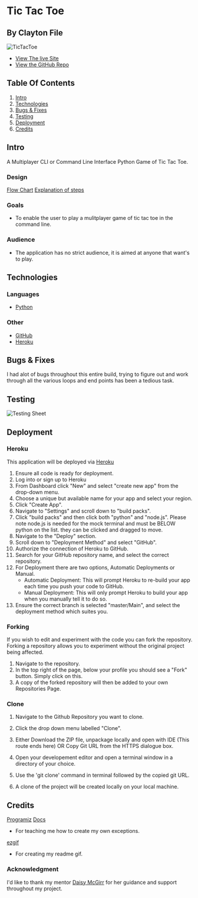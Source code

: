# Tic Tac Toe
## By Clayton File

![TicTacToe](https://github.com/TechCentreUK/TicTacToe-Player-VS-Player/blob/main/readme_images/tic_tac_toe_gif.gif)

* [View The live Site](https://tic-tac-toe-tcuk.herokuapp.com/)
* [View the GitHub Repo](https://github.com/TechCentreUK/TicTacToe-Player-VS-Player)

## Table Of Contents
1. [Intro](#intro)
2. [Technologies](#technologies)
3. [Bugs & Fixes](#bugs--fixes)
4. [Testing](#testing)
5. [Deployment](#deployment)
6. [Credits](#credits)

## Intro
A Multiplayer CLI or Command Line Interface Python Game of Tic Tac Toe.

### Design

[Flow Chart](https://lucid.app/lucidchart/dccd2aae-7a2f-4b87-a287-ccb14616b715/view?page=0_0#)
[Explanation of steps]()

### Goals

- To enable the user to play a mulitplayer game of tic tac toe in the command line.

### Audience

- The application has no strict audience, it is aimed at anyone that want's to play.

## Technologies

### Languages

- [Python](https://en.wikipedia.org/wiki/Python_(programming_language))

### Other

- [GitHub](https://github.com/)
- [Heroku](https://heroku.com)

## Bugs & Fixes
I had alot of bugs throughout this entire build, trying to figure out and work through all the various loops and end points has been a tedious task.

## Testing
![Testing Sheet]()

## Deployment

### Heroku
This application will be deployed via [Heroku](https://heroku.com)
1. Ensure all code is ready for deployment. 
2. Log into or sign up to Heroku
3. From Dashboard click "New" and select "create new app" from the drop-down menu.
4. Choose a unique but available name for your app and select your region.
5. Click "Create App".
6. Navigate to "Settings" and scroll down to "build packs".
7. Click "build packs" and then click both "python" and "node.js". Please note node.js is needed for the mock terminal and must be BELOW python on the list.
   they can be clicked and dragged to move.
8. Navigate to the "Deploy" section.
9. Scroll down to "Deployment Method" and select "GitHub".
10. Authorize the connection of Heroku to GitHub.
11. Search for your GitHub repository name, and select the correct repository.
12. For Deployment there are two options, Automatic Deployments or Manual.
    - Automatic Deployment: This will prompt Heroku to re-build your app each time you push your code to GitHub.
    - Manual Deployment: This will only prompt Heroku to build your app when you manually tell it to do so.
13. Ensure the correct branch is selected "master/Main", and select the deployment method which suites you.

### Forking
If you wish to edit and experiment with the code you can fork the repository.
Forking a repository allows you to experiment without the original project being affected.
1. Navigate to the repository.
2. In the top right of the page, below your profile you should see a "Fork" button. Simply click on this.
3. A copy of the forked repository will then be added to your own Repositories Page.

### Clone

1. Navigate to the Github Repository you want to clone.

2. Click the drop down menu labelled "Clone".

3. Either Download the ZIP file, unpackage locally and open with IDE (This route ends here) OR Copy Git URL from the HTTPS dialogue box.

4. Open your developement editor and open a terminal window in a directory of your choice.

5. Use the 'git clone' command in terminal followed by the copied git URL.

6. A clone of the project will be created locally on your local machine.

## Credits

[Programiz](https://www.programiz.com/python-programming/user-defined-exception)
[Docs](https://docs.python.org/3/tutorial/errors.html#exceptions)
- For teaching me how to create my own exceptions.

[ezgif](https://ezgif.com/video-to-gif/ezgif-7-8f72051b1f54.mp4)
- For creating my readme gif.

### Acknowledgment
I'd like to thank my mentor [Daisy McGirr](https://github.com/Daisy-McG) for her guidance and support throughout my project.